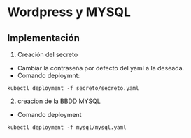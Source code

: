 # Wordpress y MYSQL
## Implementación
1. Creación del secreto
- Cambiar la contraseña por defecto del yaml a la deseada.
- Comando deploymnt:
```
kubectl deployment -f secreto/secreto.yaml
```

2. creacion de la BBDD MYSQL
- Comando deployment
```
kubectl deployment -f mysql/mysql.yaml
```
